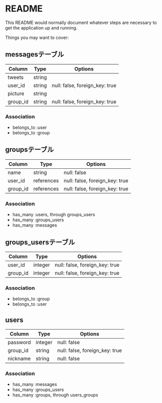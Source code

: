 # README

This README would normally document whatever steps are necessary to get the
application up and running.

Things you may want to cover:

## messagesテーブル
|Column|Type|Options|
|------|----|-------|
|tweets|string||
|user_id|string|null: false, foreign_key: true|
|picture|string||
|group_id|string|null: false, foreign_key: true|
### Association
- belongs_to :user 
- belongs_to :group

## groupsテーブル
|Column|Type|Options|
|------|----|-------|
|name|string|null: false|
|user_id|references|null: false, foreign_key: true|
|group_id|references|null: false, foreign_key: true|
### Association
- has_many :users, through groups_users
- has_many :groups_users
- has_many :messages

## groups_usersテーブル
|Column|Type|Options|
|------|----|-------|
|user_id|integer|null: false, foreign_key: true|
|group_id|integer|null: false, foreign_key: true|
### Association
- belongs_to :group
- belongs_to :user

## users
|Column|Type|Options|
|------|----|-------|
|password|integer|null: false|
|group_id|string|null: false, foreign_key: true|
|nickname|string|null: false|
### Association
- has_many :messages
- has_many :groups_users
- has_many :groups, through users_groups